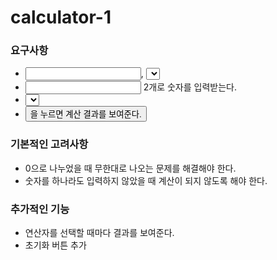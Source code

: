 # calculator-1

### 요구사항

- <input>, <select>, <button>을 사용해서 간단한 계산기를 만들어라.
- <input> 2개로 숫자를 입력받는다.
- <select>로 연산자를 선택한다.
- <button>을 누르면 계산 결과를 보여준다.

### 기본적인 고려사항

- 0으로 나누었을 때 무한대로 나오는 문제를 해결해야 한다.
- 숫자를 하나라도 입력하지 않았을 때 계산이 되지 않도록 해야 한다.

### 추가적인 기능

- 연산자를 선택할 때마다 결과를 보여준다.
- 초기화 버튼 추가
